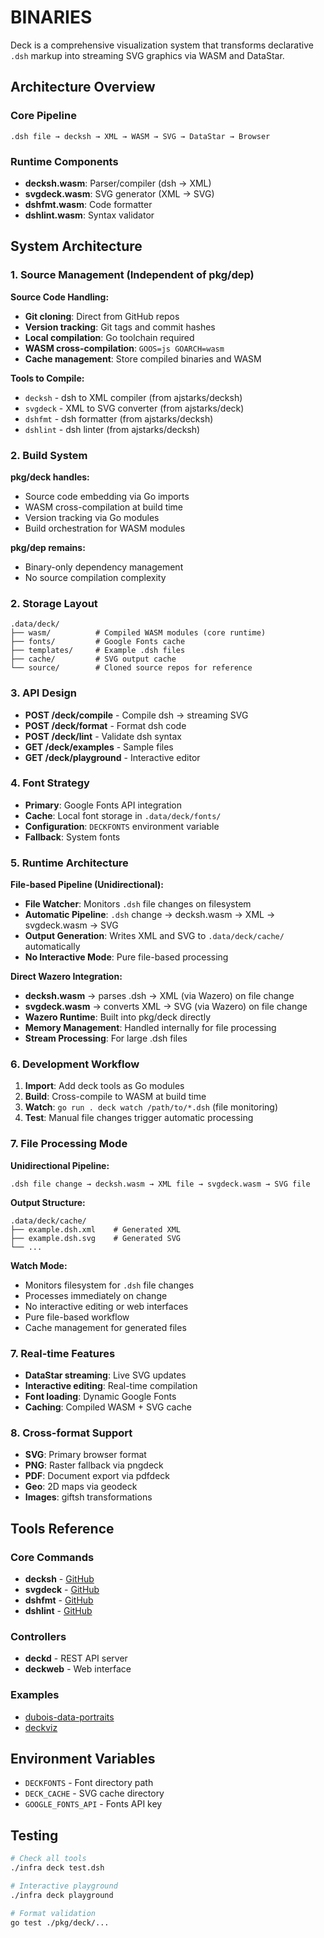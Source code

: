 # BINARIES

Deck is a comprehensive visualization system that transforms declarative `.dsh` markup into streaming SVG graphics via WASM and DataStar.

## Architecture Overview

### Core Pipeline
```
.dsh file → decksh → XML → WASM → SVG → DataStar → Browser
```

### Runtime Components
- **decksh.wasm**: Parser/compiler (dsh → XML)
- **svgdeck.wasm**: SVG generator (XML → SVG)  
- **dshfmt.wasm**: Code formatter
- **dshlint.wasm**: Syntax validator

## System Architecture

### 1. Source Management (Independent of pkg/dep)
**Source Code Handling:**
- **Git cloning**: Direct from GitHub repos
- **Version tracking**: Git tags and commit hashes
- **Local compilation**: Go toolchain required
- **WASM cross-compilation**: `GOOS=js GOARCH=wasm`
- **Cache management**: Store compiled binaries and WASM

**Tools to Compile:**
- `decksh` - dsh to XML compiler (from ajstarks/decksh)
- `svgdeck` - XML to SVG converter (from ajstarks/deck)
- `dshfmt` - dsh formatter (from ajstarks/decksh)
- `dshlint` - dsh linter (from ajstarks/decksh)

### 2. Build System
**pkg/deck handles:**
- Source code embedding via Go imports
- WASM cross-compilation at build time
- Version tracking via Go modules
- Build orchestration for WASM modules

**pkg/dep remains:**
- Binary-only dependency management
- No source compilation complexity

### 2. Storage Layout
```
.data/deck/
├── wasm/          # Compiled WASM modules (core runtime)
├── fonts/         # Google Fonts cache
├── templates/     # Example .dsh files
├── cache/         # SVG output cache
└── source/        # Cloned source repos for reference
```

### 3. API Design
- **POST /deck/compile** - Compile dsh → streaming SVG
- **POST /deck/format** - Format dsh code
- **POST /deck/lint** - Validate dsh syntax
- **GET /deck/examples** - Sample files
- **GET /deck/playground** - Interactive editor

### 4. Font Strategy
- **Primary**: Google Fonts API integration
- **Cache**: Local font storage in `.data/deck/fonts/`
- **Configuration**: `DECKFONTS` environment variable
- **Fallback**: System fonts

### 5. Runtime Architecture
**File-based Pipeline (Unidirectional):**
- **File Watcher**: Monitors `.dsh` file changes on filesystem
- **Automatic Pipeline**: `.dsh` change → decksh.wasm → XML → svgdeck.wasm → SVG
- **Output Generation**: Writes XML and SVG to `.data/deck/cache/` automatically
- **No Interactive Mode**: Pure file-based processing

**Direct Wazero Integration:**
- **decksh.wasm** → parses .dsh → XML (via Wazero) on file change
- **svgdeck.wasm** → converts XML → SVG (via Wazero) on file change
- **Wazero Runtime**: Built into pkg/deck directly
- **Memory Management**: Handled internally for file processing
- **Stream Processing**: For large .dsh files

### 6. Development Workflow
1. **Import**: Add deck tools as Go modules
2. **Build**: Cross-compile to WASM at build time
3. **Watch**: `go run . deck watch /path/to/*.dsh` (file monitoring)
4. **Test**: Manual file changes trigger automatic processing

### 7. File Processing Mode
**Unidirectional Pipeline:**
```
.dsh file change → decksh.wasm → XML file → svgdeck.wasm → SVG file
```

**Output Structure:**
```
.data/deck/cache/
├── example.dsh.xml    # Generated XML
├── example.dsh.svg    # Generated SVG
└── ...
```

**Watch Mode:**
- Monitors filesystem for `.dsh` file changes
- Processes immediately on change
- No interactive editing or web interfaces
- Pure file-based workflow
- Cache management for generated files

### 7. Real-time Features
- **DataStar streaming**: Live SVG updates
- **Interactive editing**: Real-time compilation
- **Font loading**: Dynamic Google Fonts
- **Caching**: Compiled WASM + SVG cache

### 8. Cross-format Support
- **SVG**: Primary browser format
- **PNG**: Raster fallback via pngdeck
- **PDF**: Document export via pdfdeck
- **Geo**: 2D maps via geodeck
- **Images**: giftsh transformations

## Tools Reference

### Core Commands
- **decksh** - [GitHub](https://github.com/ajstarks/decksh/tree/master/cmd)
- **svgdeck** - [GitHub](https://github.com/ajstarks/deck/tree/master/cmd/svgdeck)
- **dshfmt** - [GitHub](https://github.com/ajstarks/decksh/tree/master/cmd/dshfmt)
- **dshlint** - [GitHub](https://github.com/ajstarks/decksh/tree/master/cmd/dshlint)

### Controllers
- **deckd** - REST API server
- **deckweb** - Web interface

### Examples
- [dubois-data-portraits](https://github.com/ajstarks/dubois-data-portraits)
- [deckviz](https://github.com/ajstarks/deckviz)

## Environment Variables
- `DECKFONTS` - Font directory path
- `DECK_CACHE` - SVG cache directory
- `GOOGLE_FONTS_API` - Fonts API key

## Testing
```bash
# Check all tools
./infra deck test.dsh

# Interactive playground
./infra deck playground

# Format validation
go test ./pkg/deck/...
```
